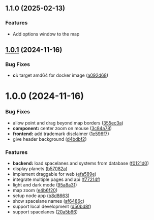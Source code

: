 ## 1.1.0 (2025-02-13)

### Features

- Add options window to the map

## [1.0.1](https://github.com/outoforbitdev/app-galaxy-map/compare/v1.0.0...v1.0.1) (2024-11-16)


### Bug Fixes

* **ci:** target amd64 for docker image ([a092d68](https://github.com/outoforbitdev/app-galaxy-map/commit/a092d68c4ce53ba34392776817e4372c62b9737f))

# 1.0.0 (2024-11-16)


### Bug Fixes

* allow point and drag beyond map borders ([355ec3a](https://github.com/outoforbitdev/app-galaxy-map/commit/355ec3a6d655359467662b2c39d3b6a50fdde409))
* **component:** center zoom on mouse ([3c84a78](https://github.com/outoforbitdev/app-galaxy-map/commit/3c84a78a74cee1edb72f7c36a6d835a93b09d01b))
* **frontend:** add trademark disclaimer ([1e596f7](https://github.com/outoforbitdev/app-galaxy-map/commit/1e596f7049903763517c7169d2cd02edd47f74cb))
* give header background ([d4bdbf2](https://github.com/outoforbitdev/app-galaxy-map/commit/d4bdbf214a2d65da6cf35582ce1b327251112991))


### Features

* **backend:** load spacelanes and systems from database ([f0121d0](https://github.com/outoforbitdev/app-galaxy-map/commit/f0121d0f301c706ca141c55e9aa2f0f76ba14f0d))
* display planets ([b57082a](https://github.com/outoforbitdev/app-galaxy-map/commit/b57082a2113a599a221541180d053ba583183be1))
* implement draggable for web ([efa589e](https://github.com/outoforbitdev/app-galaxy-map/commit/efa589ed652b424a2dce65054fe6c986b1df135a))
* integrate multiple pages and api ([f77214f](https://github.com/outoforbitdev/app-galaxy-map/commit/f77214f02a56f4c03e87daf81b80bde5d0d3b636))
* light and dark mode ([95a8a31](https://github.com/outoforbitdev/app-galaxy-map/commit/95a8a31f373476f01048ac386560342aac21eb93))
* map zoom ([e4b6f20](https://github.com/outoforbitdev/app-galaxy-map/commit/e4b6f2005bd787ff47d44bb06c5c1642c79bcb80))
* setup node app ([b8d8663](https://github.com/outoforbitdev/app-galaxy-map/commit/b8d866357ef798323142049f556228832af60495))
* show spacelane names ([af6486c](https://github.com/outoforbitdev/app-galaxy-map/commit/af6486cbff6d796ee9fffa7803b8529e43e6ec23))
* support local development ([d50bd8f](https://github.com/outoforbitdev/app-galaxy-map/commit/d50bd8f61637c526033416e74d14001f1999cc38))
* support spacelanes ([20a5b66](https://github.com/outoforbitdev/app-galaxy-map/commit/20a5b66e9ed13a3d344da9d13fb5187b57bfbaf1))
